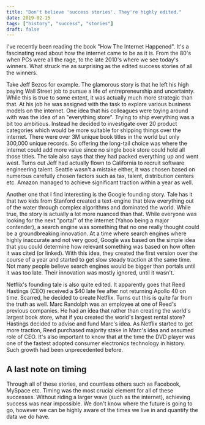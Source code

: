 ```yaml
---
title: "Don't believe 'success stories'. They're highly edited."
date: 2019-02-15
tags: ["history", "success", "stories"]
draft: false
---
```


I've recently been reading the book "How The Internet Happened". It's a fascinating read about how the internet came to be as it is. From the 80's when PCs were all the rage, to the late 2010's where we see today's winners. What struck me as surprising as the edited success stories of all the winners.

Take Jeff Bezos for example. The glamorous story is that he left his high paying Wall Street job to pursue a life of entrepreneurship and uncertainty. While this is true to some extent, it was actually much more strategic than that. At his job he was assigned with the task to explore various business models on the internet. One idea that his colleagues were toying around with was the idea of an "everything store". Trying to ship everything was a bit too ambitious. Instead he decided to investigate over 20 product categories which would be more suitable for shipping things over the internet. There were over 3M unique book titles in the world but only 300,000 unique records. So offering the long-tail choice was where the internet could add more value since no single book store could hold all those titles. The tale also says that they had packed everything up and went west. Turns out Jeff had actually flown to California to recruit software engineering talent. Seattle wasn't a mistake either, it was chosen based on numerous carefully chosen factors such as tax, talent, distribution centers etc. Amazon managed to achieve significant traction within a year as well.

Another one that I find interesting is the Google founding story. Tale has it that two kids from Stanford created a text-engine that blew everything out of the water through complex algorithms and dominated the world. While true, the story is actually a lot more nuanced than that. While everyone was looking for the next "portal" of the internet (Yahoo being a major contender), a search engine was something that no one really thought could be a groundbreaking innovation. At a time where search engines where highly inaccurate and not very good, Google was based on the simple idea that you could determine how relevant something was based on how often it was cited (or linked). With this idea, they created the first version over the course of a year and started to get slow steady traction at the same time. Not many people believe search engines would be bigger than portals until it was too late. Their innovation was mostly ignored, until it wasn't.

Netflix's founding tale is also quite edited. It apparently goes that Reed Hastings (CEO) received a $40 late fee after not returning Apollo 40 on time. Scarred, he decided to create Netflix. Turns out this is quite far from the truth as well. Marc Randolph was an employee at one of Reed's previous companies. He had an idea that rather than creating the world's largest book store, what if you created the world's largest rental store? Hastings decided to advise and fund Marc's idea. As Netflix started to get more traction, Reed purchased majority stake in Marc's idea and assumed role of CEO. It's also important to know that at the time the DVD player was one of the fastest adopted consumer electronics technology in history. Such growth had been unprecedented before.

## A last note on timing

Through all of these stories, and countless others such as Facebook, MySpace etc. Timing was the most crucial element for all of these successes. Without riding a larger wave (such as the internet), achieving success was near impossible. We don't know where the future is going to go, however we can be highly aware of the times we live in and quantify the data we do have.
